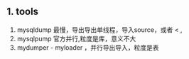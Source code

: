 

## 1. tools
1. mysqldump 最慢，导出导出单线程，导入source，或者 < , 
2. mysqlpump 官方并行,粒度是库，意义不大
3. mydumper - myloader ，并行导出导入，粒度是表
